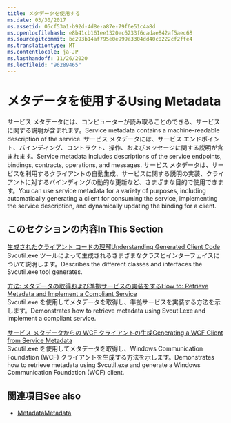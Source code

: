 ```yaml
---
title: メタデータを使用する
ms.date: 03/30/2017
ms.assetid: 05cf53a1-b92d-4d8e-a87e-79f6e51c4a8d
ms.openlocfilehash: e8b41cb161ee1320ec6233f6cadae842af5aec68
ms.sourcegitcommit: bc293b14af795e0e999e3304dd40c0222cf2ffe4
ms.translationtype: MT
ms.contentlocale: ja-JP
ms.lasthandoff: 11/26/2020
ms.locfileid: "96289465"
---
```

# <a name="using-metadata"></a><span data-ttu-id="f0d43-102">メタデータを使用する</span><span class="sxs-lookup"><span data-stu-id="f0d43-102">Using Metadata</span></span>

<span data-ttu-id="f0d43-103">サービス メタデータには、コンピューターが読み取ることのできる、サービスに関する説明が含まれます。</span><span class="sxs-lookup"><span data-stu-id="f0d43-103">Service metadata contains a machine-readable description of the service.</span></span> <span data-ttu-id="f0d43-104">サービス メタデータには、サービス エンドポイント、バインディング、コントラクト、操作、およびメッセージに関する説明が含まれます。</span><span class="sxs-lookup"><span data-stu-id="f0d43-104">Service metadata includes descriptions of the service endpoints, bindings, contracts, operations, and messages.</span></span> <span data-ttu-id="f0d43-105">サービス メタデータは、サービスを利用するクライアントの自動生成、サービスに関する説明の実装、クライアントに対するバインディングの動的な更新など、さまざまな目的で使用できます。</span><span class="sxs-lookup"><span data-stu-id="f0d43-105">You can use service metadata for a variety of purposes, including automatically generating a client for consuming the service, implementing the service description, and dynamically updating the binding for a client.</span></span>  
  
## <a name="in-this-section"></a><span data-ttu-id="f0d43-106">このセクションの内容</span><span class="sxs-lookup"><span data-stu-id="f0d43-106">In This Section</span></span>  

 [<span data-ttu-id="f0d43-107">生成されたクライアント コードの理解</span><span class="sxs-lookup"><span data-stu-id="f0d43-107">Understanding Generated Client Code</span></span>](understanding-generated-client-code.md)  
 <span data-ttu-id="f0d43-108">Svcutil.exe ツールによって生成されるさまざまなクラスとインターフェイスについて説明します。</span><span class="sxs-lookup"><span data-stu-id="f0d43-108">Describes the different classes and interfaces the Svcutil.exe tool generates.</span></span>  
  
 [<span data-ttu-id="f0d43-109">方法: メタデータの取得および準拠サービスの実装をする</span><span class="sxs-lookup"><span data-stu-id="f0d43-109">How to: Retrieve Metadata and Implement a Compliant Service</span></span>](how-to-retrieve-metadata-and-implement-a-compliant-service.md)  
 <span data-ttu-id="f0d43-110">Svcutil.exe を使用してメタデータを取得し、準拠サービスを実装する方法を示します。</span><span class="sxs-lookup"><span data-stu-id="f0d43-110">Demonstrates how to retrieve metadata using Svcutil.exe and implement a compliant service.</span></span>  
  
 [<span data-ttu-id="f0d43-111">サービス メタデータからの WCF クライアントの生成</span><span class="sxs-lookup"><span data-stu-id="f0d43-111">Generating a WCF Client from Service Metadata</span></span>](generating-a-wcf-client-from-service-metadata.md)  
 <span data-ttu-id="f0d43-112">Svcutil.exe を使用してメタデータを取得し、Windows Communication Foundation (WCF) クライアントを生成する方法を示します。</span><span class="sxs-lookup"><span data-stu-id="f0d43-112">Demonstrates how to retrieve metadata using Svcutil.exe and generate a Windows Communication Foundation (WCF) client.</span></span>  
  
## <a name="see-also"></a><span data-ttu-id="f0d43-113">関連項目</span><span class="sxs-lookup"><span data-stu-id="f0d43-113">See also</span></span>

- [<span data-ttu-id="f0d43-114">Metadata</span><span class="sxs-lookup"><span data-stu-id="f0d43-114">Metadata</span></span>](metadata.md)
